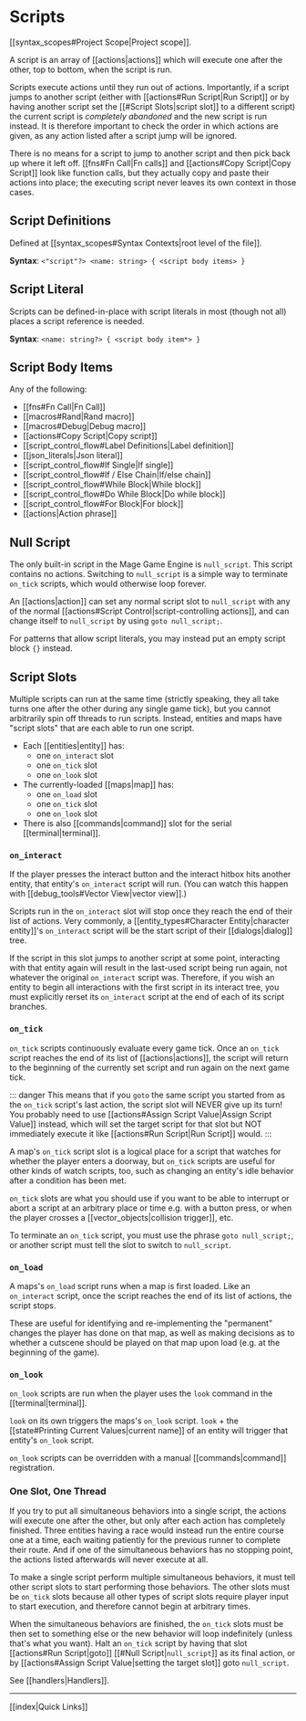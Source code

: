 # Scripts

[[syntax_scopes#Project Scope|Project scope]].

A script is an array of [[actions|actions]] which will execute one after the other, top to bottom, when the script is run.

Scripts execute actions until they run out of actions. Importantly, if a script jumps to another script (either with [[actions#Run Script|Run Script]] or by having another script set the [[#Script Slots|script slot]] to a different script) the current script is *completely abandoned* and the new script is run instead. It is therefore important to check the order in which actions are given, as any action listed after a script jump will be ignored.

There is no means for a script to jump to another script and then pick back up where it left off. [[fns#Fn Call|Fn calls]] and [[actions#Copy Script|Copy Script]] look like function calls, but they actually copy and paste their actions into place; the executing script never leaves its own context in those cases.

## Script Definitions

Defined at [[syntax_scopes#Syntax Contexts|root level of the file]].

**Syntax**: `<"script"?> <name: string> { <script body items> }`

## Script Literal

Scripts can be defined-in-place with script literals in most (though not all) places a script reference is needed.

**Syntax**: `<name: string?> { <script body item*> }`

## Script Body Items

Any of the following:

- [[fns#Fn Call|Fn Call]]
- [[macros#Rand|Rand macro]]
- [[macros#Debug|Debug macro]]
- [[actions#Copy Script|Copy script]]
- [[script_control_flow#Label Definitions|Label definition]]
- [[json_literals|Json literal]]
- [[script_control_flow#If Single|If single]]
- [[script_control_flow#If / Else Chain|If/else chain]]
- [[script_control_flow#While Block|While block]]
- [[script_control_flow#Do While Block|Do while block]]
- [[script_control_flow#For Block|For block]]
- [[actions|Action phrase]]

## Null Script

The only built-in script in the Mage Game Engine is `null_script`. This script contains no actions. Switching to `null_script` is a simple way to terminate `on_tick` scripts, which would otherwise loop forever.

An [[actions|action]] can set any normal script slot to `null_script` with any of the normal [[actions#Script Control|script-controlling actions]], and can change itself to `null_script` by using `goto null_script;`.

For patterns that allow script literals, you may instead put an empty script block `{}` instead.

## Script Slots

Multiple scripts can run at the same time (strictly speaking, they all take turns one after the other during any single game tick), but you cannot arbitrarily spin off threads to run scripts. Instead, entities and maps have "script slots" that are each able to run one script.

- Each [[entities|entity]] has:
	- one `on_interact` slot
	- one `on_tick` slot
	- one `on_look` slot
- The currently-loaded [[maps|map]] has:
	- one `on_load` slot
	- one `on_tick` slot
	- one `on_look` slot
- There is also [[commands|command]] slot for the serial [[terminal|terminal]].

### `on_interact`

If the player presses the interact button and the interact hitbox hits another entity, that entity's `on_interact` script will run. (You can watch this happen with [[debug_tools#Vector View|vector view]].)

Scripts run in the `on_interact` slot will stop once they reach the end of their list of actions. Very commonly, a [[entity_types#Character Entity|character entity]]'s `on_interact` script will be the start script of their [[dialogs|dialog]] tree.

If the script in this slot jumps to another script at some point, interacting with that entity again will result in the last-used script being run again, not whatever the original `on_interact` script was. Therefore, if you wish an entity to begin all interactions with the first script in its interact tree, you must explicitly rerset its `on_interact` script at the end of each of its script branches.

### `on_tick`

`on_tick` scripts continuously evaluate every game tick. Once an `on_tick` script reaches the end of its list of [[actions|actions]], the script will return to the beginning of the currently set script and run again on the next game tick.

::: danger
This means that if you `goto` the same script you started from as the `on_tick` script's last action, the script slot will NEVER give up its turn! You probably need to use [[actions#Assign Script Value|Assign Script Value]] instead, which will set the target script for that slot but NOT immediately execute it like [[actions#Run Script|Run Script]] would.
:::

A map's `on_tick` script slot is a logical place for a script that watches for whether the player enters a doorway, but `on_tick` scripts are useful for other kinds of watch scripts, too, such as changing an entity's idle behavior after a condition has been met.

`on_tick` slots are what you should use if you want to be able to interrupt or abort a script at an arbitrary place or time e.g. with a button press, or when the player crosses a [[vector_objects|collision trigger]], etc.

To terminate an `on_tick` script, you must use the phrase `goto null_script;`, or another script must tell the slot to switch to `null_script`.

### `on_load`

A maps's `on_load` script runs when a map is first loaded. Like an `on_interact` script, once the script reaches the end of its list of actions, the script stops.

These are useful for identifying and re-implementing the "permanent" changes the player has done on that map, as well as making decisions as to whether a cutscene should be played on that map upon load (e.g. at the beginning of the game).

### `on_look`

`on_look` scripts are run when the player uses the `look` command in the [[terminal|terminal]].

`look` on its own triggers the maps's `on_look` script. `look` + the [[state#Printing Current Values|current name]] of an entity will trigger that entity's `on_look` script.

`on_look` scripts can be overridden with a manual [[commands|command]] registration.

### One Slot, One Thread

If you try to put all simultaneous behaviors into a single script, the actions will execute one after the other, but only after each action has completely finished. Three entities having a race would instead run the entire course one at a time, each waiting patiently for the previous runner to complete their route. And if one of the simultaneous behaviors has no stopping point, the actions listed afterwards will never execute at all.

To make a single script perform multiple simultaneous behaviors, it must tell other script slots to start performing those behaviors. The other slots must be `on_tick` slots because all other types of script slots require player input to start execution, and therefore cannot begin at arbitrary times.

When the simultaneous behaviors are finished, the `on_tick` slots must be then set to something else or the new behavior will loop indefinitely (unless that's what you want). Halt an `on_tick` script by having that slot [[actions#Run Script|goto]] [[#Null Script|`null_script`]] as its final action, or by [[actions#Assign Script Value|setting the target slot]] goto `null_script`.

See [[handlers|Handlers]].

---

[[index|Quick Links]]
